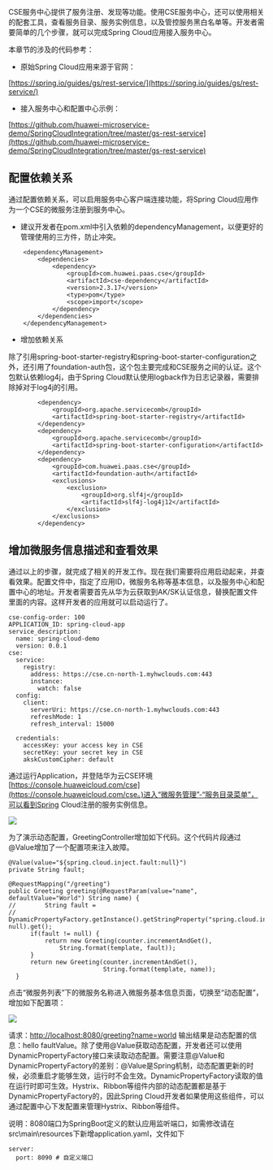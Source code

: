 CSE服务中心提供了服务注册、发现等功能。使用CSE服务中心，还可以使用相关的配套工具，查看服务目录、服务实例信息，以及管控服务黑白名单等。开发者需要简单的几个步骤，就可以完成Spring Cloud应用接入服务中心。

本章节的涉及的代码参考：

* 原始Spring Cloud应用来源于官网：

[https://spring.io/guides/gs/rest-service/](https://spring.io/guides/gs/rest-service/)

* 接入服务中心和配置中心示例：

[https://github.com/huawei-microservice-demo/SpringCloudIntegration/tree/master/gs-rest-service](https://github.com/huawei-microservice-demo/SpringCloudIntegration/tree/master/gs-rest-service)

## 配置依赖关系

通过配置依赖关系，可以启用服务中心客户端连接功能，将Spring Cloud应用作为一个CSE的微服务注册到服务中心。

* 建议开发者在pom.xml中引入依赖的dependencyManagement，以便更好的管理使用的三方件，防止冲突。

```
    <dependencyManagement>
        <dependencies>
            <dependency>
                <groupId>com.huawei.paas.cse</groupId>
                <artifactId>cse-dependency</artifactId>
                <version>2.3.17</version>
                <type>pom</type>
                <scope>import</scope>
            </dependency>
        </dependencies>
    </dependencyManagement>
```

* 增加依赖关系

除了引用spring-boot-starter-registry和spring-boot-starter-configuration之外，还引用了foundation-auth包，这个包主要完成和CSE服务之间的认证。这个包默认依赖log4j，由于Spring Cloud默认使用logback作为日志记录器，需要排除掉对于log4j的引用。

```
        <dependency>
            <groupId>org.apache.servicecomb</groupId>
            <artifactId>spring-boot-starter-registry</artifactId>
        </dependency>
        <dependency>
            <groupId>org.apache.servicecomb</groupId>
            <artifactId>spring-boot-starter-configuration</artifactId>
        </dependency>
        <dependency>
            <groupId>com.huawei.paas.cse</groupId>
            <artifactId>foundation-auth</artifactId>
            <exclusions>
                <exclusion>
                    <groupId>org.slf4j</groupId>
                    <artifactId>slf4j-log4j12</artifactId>
                </exclusion>
            </exclusions>
        </dependency>
```

## 增加微服务信息描述和查看效果

通过以上的步骤，就完成了相关的开发工作。现在我们需要将应用启动起来，并查看效果。配置文件中，指定了应用ID，微服务名称等基本信息，以及服务中心和配置中心的地址。开发者需要首先从华为云获取到AK/SK认证信息，替换配置文件里面的内容。这样开发者的应用就可以启动运行了。

```
cse-config-order: 100
APPLICATION_ID: spring-cloud-app
service_description:
  name: spring-cloud-demo
  version: 0.0.1
cse:
  service:
    registry:
      address: https://cse.cn-north-1.myhwclouds.com:443
      instance:
        watch: false
  config:
    client:
      serverUri: https://cse.cn-north-1.myhwclouds.com:443
      refreshMode: 1
      refresh_interval: 15000

  credentials:
    accessKey: your access key in CSE
    secretKey: your secret key in CSE
    akskCustomCipher: default
```

通过运行Application，并登陆华为云CSE环境[https://console.huaweicloud.com/cse](https://console.huaweicloud.com/cse。)进入“微服务管理”-“服务目录菜单”，可以看到Spring Cloud注册的服务实例信息。

![](/assets/spring-cloud-integration-002.png)

为了演示动态配置，GreetingController增加如下代码。这个代码片段通过@Value增加了一个配置项来注入故障。

```
@Value(value="${spring.cloud.inject.fault:null}")
private String fault;

@RequestMapping("/greeting")
public Greeting greeting(@RequestParam(value="name", defaultValue="World") String name) {
//        String fault = 
// DynamicPropertyFactory.getInstance().getStringProperty("spring.cloud.inject.fault", null).get();
      if(fault != null) {
          return new Greeting(counter.incrementAndGet(),
              String.format(template, fault));
      }
      return new Greeting(counter.incrementAndGet(),
                          String.format(template, name));
  }
```

点击“微服务列表”下的微服务名称进入微服务基本信息页面，切换至“动态配置”，增加如下配置项：

![](/assets/spring-cloud-integration-003.png)

请求：[http://localhost:8080/greeting?name=world](http://localhost:8080/greeting?name=world)    输出结果是动态配置的信息：hello faultValue。除了使用@Value获取动态配置，开发者还可以使用DynamicPropertyFactory接口来读取动态配置。需要注意@Value和DynamicPropertyFactory的差别：@Value是Spring机制，动态配置更新的时候，必须重启才能够生效，运行时不会生效。DynamicPropertyFactory读取的值在运行时即可生效。Hystrix、Ribbon等组件内部的动态配置都是基于DynamicPropertyFactory的，因此Spring Cloud开发者如果使用这些组件，可以通过配置中心下发配置来管理Hystrix、Ribbon等组件。

说明：8080端口为SpringBoot定义的默认应用监听端口，如需修改请在src\main\resources下新增application.yaml，文件如下

```
server:
  port: 8090 # 自定义端口
```



